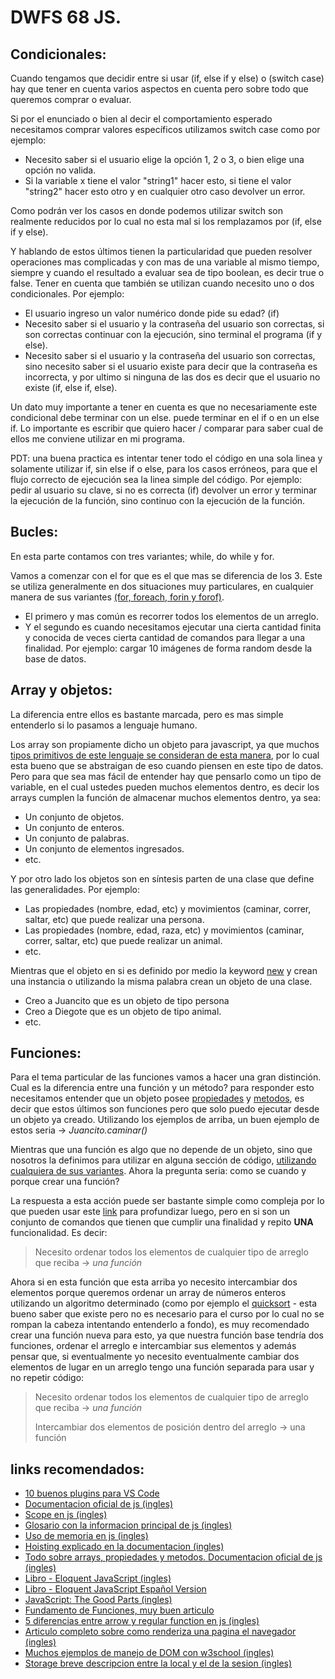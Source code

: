 # DWFS 68 JS.

## Condicionales:

Cuando tengamos que decidir entre si usar (if, else if y else) o (switch case) hay que tener en cuenta varios aspectos en cuenta pero sobre todo que queremos comprar o evaluar.

Si por el enunciado o bien al decir el comportamiento esperado necesitamos comprar valores específicos utilizamos switch case como por ejemplo:

- Necesito saber si el usuario elige la opción 1, 2 o 3, o bien elige una opción no valida.
- Si la variable x tiene el valor "string1" hacer esto, si tiene el valor "string2" hacer esto otro y en cualquier otro caso devolver un error.

Como podrán ver los casos en donde podemos utilizar switch son realmente reducidos por lo cual no esta mal si los remplazamos por (if, else if y else).

Y hablando de estos últimos tienen la particularidad que pueden resolver operaciones mas complicadas y con mas de una variable al mismo tiempo, siempre y cuando el resultado a evaluar sea de tipo boolean, es decir true o false. Tener en cuenta que también se utilizan cuando necesito uno o dos condicionales. Por ejemplo:

- El usuario ingreso un valor numérico donde pide su edad? (if)
- Necesito saber si el usuario y la contraseña del usuario son correctas, si son correctas continuar con la ejecución, sino terminal el programa (if y else).
- Necesito saber si el usuario y la contraseña del usuario son correctas, sino necesito saber si el usuario existe para decir que la contraseña es incorrecta, y por ultimo si ninguna de las dos es decir que el usuario no existe (if, else if, else).

Un dato muy importante a tener en cuenta es que no necesariamente este condicional debe terminar con un else. puede terminar en el if o en un else if. Lo importante es escribir que quiero hacer / comparar para saber cual de ellos me conviene utilizar en mi programa.

PDT: una buena practica es intentar tener todo el código en una sola linea y solamente utilizar if, sin else if o else, para los casos erróneos, para que el flujo correcto de ejecución sea la linea simple del código. Por ejemplo: pedir al usuario su clave, si no es correcta (if) devolver un error y terminar la ejecución de la función, sino continuo con la ejecución de la función.

## Bucles:

En esta parte contamos con tres variantes; while, do while y for.

Vamos a comenzar con el for que es el que mas se diferencia de los 3. Este se utiliza generalmente en dos situaciones muy particulares, en cualquier manera de sus variantes [(for, foreach, forin y forof)](https://thecodebarbarian.com/for-vs-for-each-vs-for-in-vs-for-of-in-javascript).

- El primero y mas común es recorrer todos los elementos de un arreglo.
- Y el segundo es cuando necesitamos ejecutar una cierta cantidad finita y conocida de veces cierta cantidad de comandos para llegar a una finalidad. Por ejemplo: cargar 10 imágenes de forma random desde la base de datos.

## Array y objetos:

La diferencia entre ellos es bastante marcada, pero es mas simple entenderlo si lo pasamos a lenguaje humano.

Los array son propiamente dicho un objeto para javascript, ya que muchos [tipos primitivos de este lenguaje se consideran de esta manera](https://www.w3schools.com/js/js_object_definition.asp), por lo cual esta bueno que se abstraigan de eso cuando piensen en este tipo de datos. Pero para que sea mas fácil de entender hay que pensarlo como un tipo de variable, en el cual ustedes pueden muchos elementos dentro, es decir los arrays cumplen la función de almacenar muchos elementos dentro, ya sea:

- Un conjunto de objetos.
- Un conjunto de enteros.
- Un conjunto de palabras.
- Un conjunto de elementos ingresados.
- etc.

Y por otro lado los objetos son en síntesis parten de una clase que define las generalidades. Por ejemplo:

- Las propiedades (nombre, edad, etc) y movimientos (caminar, correr, saltar, etc) que puede realizar una persona.
- Las propiedades  (nombre, edad, raza, etc) y movimientos (caminar, correr, saltar, etc) que puede realizar un animal.
- etc.

Mientras que el objeto en si es definido por medio la keyword [new](https://www.w3schools.com/js/js_object_definition.asp) y crean una instancia o utilizando la misma palabra crean un objeto de una clase.

- Creo a Juancito que es un objeto de tipo persona
- Creo a Diegote que es un objeto de tipo animal.
- etc.

## Funciones:

Para el tema particular de las funciones vamos a hacer una gran distinción. Cual es la diferencia entre una función y un método?
para responder esto necesitamos entender que un objeto posee [propiedades](https://www.w3schools.com/js/js_object_properties.asp) y [metodos](https://www.w3schools.com/js/js_object_methods.asp), es decir que estos últimos son funciones pero que solo puedo ejecutar desde un objeto ya creado. Utilizando los ejemplos de arriba, un buen ejemplo de estos seria -> *Juancito.caminar()*

Mientras que una función es algo que no depende de un objeto, sino que nosotros la definimos para utilizar en alguna sección de código, [utilizando cualquiera de sus variantes](https://lenguajejs.com/javascript/fundamentos/funciones/). Ahora la pregunta seria: como se cuando y porque crear una función?

La respuesta a esta acción puede ser bastante simple como compleja por lo que pueden usar este [link](https://developer.mozilla.org/es/docs/Web/JavaScript/Guide/Funciones) para profundizar luego, pero en si son un conjunto de comandos que tienen que cumplir una finalidad y repito **UNA** funcionalidad. Es decir:

> Necesito ordenar todos los elementos de cualquier tipo de arreglo que reciba -> *una función*

Ahora si en esta función que esta arriba yo necesito intercambiar dos elementos porque queremos ordenar un array de números enteros utilizando un algoritmo determinado (como por ejemplo el [quicksort](https://latteandcode.medium.com/algoritmos-de-ordenaci%C3%B3n-quicksort-en-javascript-f064db39e6ad) - esta bueno saber que existe pero no es necesario para el curso por lo cual no se rompan la cabeza intentando entenderlo a fondo), es muy recomendado crear una función nueva para esto, ya que nuestra función base tendría dos funciones, ordenar el arreglo e intercambiar sus elementos y además pensar que, si eventualmente yo necesito eventualmente cambiar dos elementos de lugar en un arreglo tengo una función separada para usar y no repetir código:

> Necesito ordenar todos los elementos de cualquier tipo de arreglo que reciba -> *una función*
>
> Intercambiar dos elementos de posición dentro del arreglo -> una función

## links recomendados:

- [10 buenos plugins para VS Code](https://programacion.net/articulo/10_plugins_imprescindibles_para_visual_studio_code_1848)
- [Documentacion oficial de js (ingles)](https://developer.mozilla.org/en-US/docs/Web/JavaScript)
- [Scope en js (ingles)](https://www.w3schools.com/js/js_scope.asp)
- [Glosario con la informacion principal de js (ingles)](https://www.codecademy.com/articles/glossary-javascript)
- [Uso de memoria en js (ingles)](https://blog.sessionstack.com/how-javascript-works-memory-management-how-to-handle-4-common-memory-leaks-3f28b94cfbec)
- [Hoisting explicado en la documentacion (ingles)](https://developer.mozilla.org/es/docs/Glossary/Hoisting)
- [Todo sobre arrays, propiedades y metodos. Documentacion oficial de js (ingles)](https://developer.mozilla.org/es/docs/Web/JavaScript/Referencia/Objetos_globales/Array)
- [Libro - Eloquent JavaScript (ingles)](https://eloquentjavascript.net/)
- [Libro - Eloquent JavaScript Español Version](https://hectorip.github.io/Eloquent-JavaScript-ES-online/)
- [JavaScript: The Good Parts (ingles)](https://github.com/dwyl/Javascript-the-Good-Parts-notes)
- [Fundamento de Funciones, muy buen articulo](https://lenguajejs.com/javascript/fundamentos/funciones/)
- [5 diferencias entre arrow y regular function en js (ingles)](https://dmitripavlutin.com/differences-between-arrow-and-regular-functions/)
- [Articulo completo sobre como renderiza una pagina el navegador (ingles)](https://medium.com/jspoint/how-the-browser-renders-a-web-page-dom-cssom-and-rendering-df10531c9969#:~:text=A%20DOM%20tree%20starts%20from,respective%20class%20(constructor%20function).)
- [Muchos ejemplos de manejo de DOM con w3school (ingles)](https://www.w3schools.com/jsref/dom_obj_all.asp)
- [Storage breve descripcion entre la local y el de la sesion (ingles)](https://www.digitalocean.com/community/tutorials/js-introduction-localstorage-sessionstorage#:~:text=localStorage%20and%20sessionStorage%20are%20almost,web%20app%20clears%20the%20data.)
